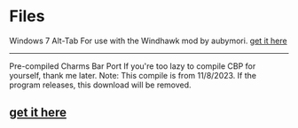 # Files
Windows 7 Alt-Tab
For use with the Windhawk mod by aubymori.
[get it here](https://github.com/emeraldsucksss/emeraldsucksss.github.io/raw/main/files/AltTab.dll)
***

Pre-compiled Charms Bar Port
If you're too lazy to compile CBP for yourself, thank me later.
Note: This compile is from 11/8/2023. If the program releases, this download will be removed.

[get it here](https://github.com/emeraldsucksss/emeraldsucksss.github.io/raw/main/files/CharmsBarPort.rar)
-----
